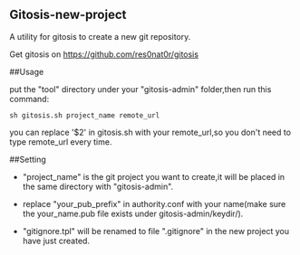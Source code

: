 Gitosis-new-project
--------------------
A utility for gitosis to create a new git repository.

Get gitosis on <https://github.com/res0nat0r/gitosis>

##Usage

put the "tool" directory under your "gitosis-admin" folder,then run this command:

```shell
sh gitosis.sh project_name remote_url
```

you can replace '$2' in gitosis.sh with your remote_url,so you don't need to type remote_url every time.

##Setting

* "project_name" is the git project you want to create,it will be placed in the same directory with "gitosis-admin".

* replace "your_pub_prefix" in authority.conf with your name(make sure the your_name.pub file exists under gitosis-admin/keydir/).

* "gitignore.tpl" will be renamed to file ".gitignore" in the new project you have just created. 